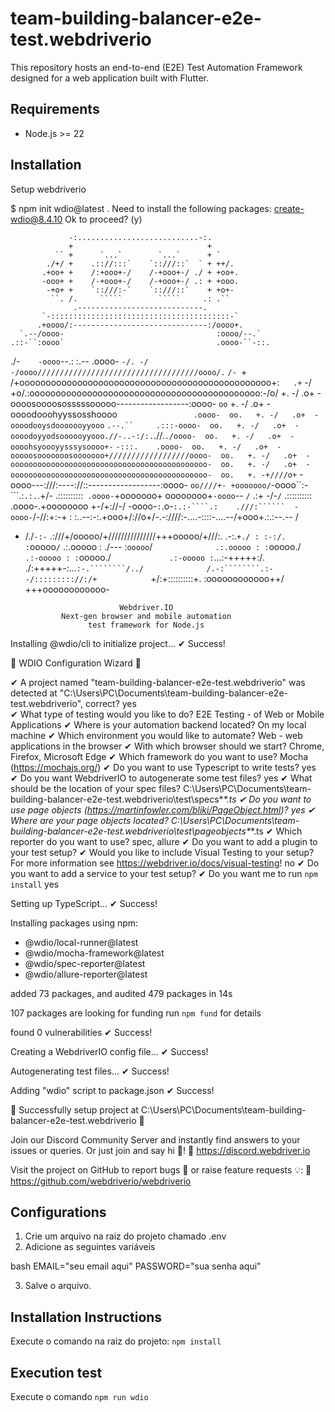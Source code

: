 # team-building-balancer-e2e-test.webdriverio
This repository hosts an end-to-end (E2E) Test Automation Framework designed for a web application built with Flutter.

## Requirements

- Node.js >= 22

## Installation

Setup webdriverio

$ npm init wdio@latest .
Need to install the following packages:
create-wdio@8.4.10
Ok to proceed? (y)

                 -:...........................-:.
                 +                              +
              `` +      `...`        `...`      + `
            ./+/ +    .:://:::`    `::///::`  ` + ++/.
           .+oo+ +    /:+ooo+-/    /-+ooo+-/ ./ + +oo+.
           -ooo+ +    /-+ooo+-/    /-+ooo+-/ .: + +ooo.
            -+o+ +    `::///:-`    `::///::`    + +o+-
             ``. /.     `````        `````     .: .``
                  .----------------------------.
           `-::::::::::::::::::::::::::::::::::::::::-`
          .+oooo/:------------------------------:/oooo+.
      `.--/oooo-                                  :oooo/--.`
    .::-``:oooo`                                  .oooo-``-::.
  ./-`    -oooo`--.: :.--                         .oooo-    `-/.
 -/`    `-/oooo////////////////////////////////////oooo/.`    `/-
`+`   `/+oooooooooooooooooooooooooooooooooooooooooooooooo+:`   .+`
-/    +o/.:oooooooooooooooooooooooooooooooooooooooooooo:-/o/    +.
-/   .o+  -oooosoooososssssooooo------------------:oooo- `oo`   +.
-/   .o+  -oooodooohyyssosshoooo`                 .oooo-  oo.   +.
-/   .o+  -oooodooysdooooooyyooo` `.--.``     .:::-oooo-  oo.   +.
-/   .o+  -oooodoyyodsoooooyyooo.//-..-:/:.`.//.`./oooo-  oo.   +.
-/   .o+  -oooohsyoooyysssysoooo+-`     `-:::.    .oooo-  oo.   +.
-/   .o+  -ooooosooooooosooooooo+//////////////////oooo-  oo.   +.
-/   .o+  -oooooooooooooooooooooooooooooooooooooooooooo-  oo.   +.
-/   .o+  -oooooooooooooooooooooooooooooooooooooooooooo-  oo.   +.
-+////o+` -oooo---:///:----://::------------------:oooo- `oo////+-
+ooooooo/`-oooo``:-```.:`.:.`.+/-    .::::::::::` .oooo-`+ooooooo+
oooooooo+`-oooo`-- `/` .:+  -/-`/`   .::::::::::  .oooo-.+oooooooo
+-/+://-/ -oooo-`:`.o-`:.:-````.:    .///:``````  -oooo-`/-//:+:-+
: :..--:-:.+ooo+/://o+/-.-:////:-....-::::-....--/+ooo+.:.:--.-- /
- /./`-:-` .:///+/ooooo/+///////////////+++ooooo/+///:. .-:.`+./ :
:-:/.           :`ooooo`/`              .:.ooooo :           ./---
                :`ooooo`/`              .:.ooooo :
                :`ooooo./`              .:-ooooo :
                :`ooooo./`              .:-ooooo :
            `...:-+++++:/.              ./:+++++-:...`
           :-.````````/../              /.-:````````.:-
          -/::::::::://:/+             `+/:+::::::::::+.
          :oooooooooooo++/              +++oooooooooooo-

                           Webdriver.IO
              Next-gen browser and mobile automation
                    test framework for Node.js


Installing @wdio/cli to initialize project...
✔ Success!


🤖 WDIO Configuration Wizard 🧙


✔ A project named "team-building-balancer-e2e-test.webdriverio" was detected at "C:\Users\PC\Documents\team-building-balancer-e2e-test.webdriverio", correct? yes    
✔ What type of testing would you like to do? E2E Testing - of Web or Mobile Applications
✔ Where is your automation backend located? On my local machine
✔ Which environment you would like to automate? Web - web applications in the browser
✔ With which browser should we start? Chrome, Firefox, Microsoft Edge
✔ Which framework do you want to use? Mocha (https://mochajs.org/)
✔ Do you want to use Typescript to write tests? yes
✔ Do you want WebdriverIO to autogenerate some test files? yes
✔ What should be the location of your spec files? C:\Users\PC\Documents\team-building-balancer-e2e-test.webdriverio\test\specs\**\*.ts
✔ Do you want to use page objects (https://martinfowler.com/bliki/PageObject.html)? yes
✔ Where are your page objects located? C:\Users\PC\Documents\team-building-balancer-e2e-test.webdriverio\test\pageobjects\**\*.ts
✔ Which reporter do you want to use? spec, allure
✔ Do you want to add a plugin to your test setup?
✔ Would you like to include Visual Testing to your setup? For more information see https://webdriver.io/docs/visual-testing! no
✔ Do you want to add a service to your test setup?
✔ Do you want me to run `npm install` yes


Setting up TypeScript...
✔ Success!

Installing packages using npm:
- @wdio/local-runner@latest
- @wdio/mocha-framework@latest
- @wdio/spec-reporter@latest
- @wdio/allure-reporter@latest

added 73 packages, and audited 479 packages in 14s

107 packages are looking for funding
  run `npm fund` for details

found 0 vulnerabilities
✔ Success!

Creating a WebdriverIO config file...
✔ Success!

Autogenerating test files...
✔ Success!

Adding "wdio" script to package.json
✔ Success!

🤖 Successfully setup project at C:\Users\PC\Documents\team-building-balancer-e2e-test.webdriverio 🎉

Join our Discord Community Server and instantly find answers to your issues or queries. Or just join and say hi 👋!
  🔗 https://discord.webdriver.io

Visit the project on GitHub to report bugs 🐛 or raise feature requests 💡:
  🔗 https://github.com/webdriverio/webdriverio


## Configurations

1. Crie um arquivo na raiz do projeto chamado .env
2. Adicione as seguintes variáveis 

bash
EMAIL="seu email aqui"
PASSWORD="sua senha aqui"

3. Salve o arquivo.

## Installation Instructions

Execute o comando na raiz do projeto: `npm install`

## Execution test

Execute o comando `npm run wdio`

